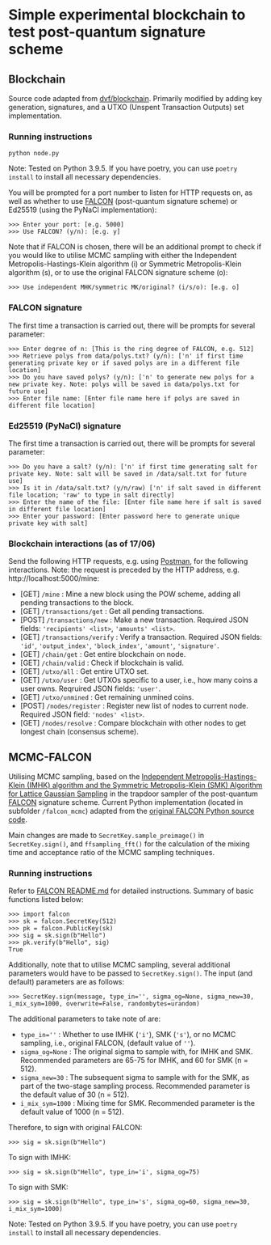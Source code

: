 # Simple experimental blockchain to test post-quantum signature scheme

## Blockchain
Source code adapted from [dvf/blockchain](https://github.com/dvf/blockchain). Primarily modified by adding key generation, signatures, and a UTXO (Unspent Transaction Outputs) set implementation.

### Running instructions
```
python node.py
```
Note: Tested on Python 3.9.5. If you have poetry, you can use `poetry install` to install all necessary dependencies.

You will be prompted for a port number to listen for HTTP requests on, as well as whether to use [FALCON](https://falcon-sign.info/) (post-quantum signature scheme) or Ed25519 (using the PyNaCl implementation):
```
>>> Enter your port: [e.g. 5000]
>>> Use FALCON? (y/n): [e.g. y]
```

Note that if FALCON is chosen, there will be an additional prompt to check if you would like to utilise MCMC sampling with either the Independent Metropolis-Hastings-Klein algorithm (i) or Symmetric Metropolis-Klein algorithm (s), or to use the original FALCON signature scheme (o):
```
>>> Use independent MHK/symmetric MK/original? (i/s/o): [e.g. o]
```

### FALCON signature

The first time a transaction is carried out, there will be prompts for several parameter:
```
>>> Enter degree of n: [This is the ring degree of FALCON, e.g. 512]
>>> Retrieve polys from data/polys.txt? (y/n): ['n' if first time generating private key or if saved polys are in a different file location]
>>> Do you have saved polys? (y/n): ['n' to generate new polys for a new private key. Note: polys will be saved in data/polys.txt for future use]
>>> Enter file name: [Enter file name here if polys are saved in different file location]
```

### Ed25519 (PyNaCl) signature

The first time a transaction is carried out, there will be prompts for several parameter:
```
>>> Do you have a salt? (y/n): ['n' if first time generating salt for private key. Note: salt will be saved in /data/salt.txt for future use]
>>> Is it in /data/salt.txt? (y/n/raw) ['n' if salt saved in different file location; 'raw' to type in salt directly]
>>> Enter the name of the file: [Enter file name here if salt is saved in different file location]
>>> Enter your password: [Enter password here to generate unique private key with salt]
```

### Blockchain interactions (as of 17/06)

Send the following HTTP requests, e.g. using [Postman](https://www.postman.com/downloads/), for the following interactions. Note: the request is preceded by the HTTP address, e.g. http://localhost:5000/mine:
- [GET] `/mine` : Mine a new block using the POW scheme, adding all pending transactions to the block.
- [GET] `/transactions/get` : Get all pending transactions.
- [POST] `/transactions/new` : Make a new transaction. Required JSON fields: `'recipients' <list>`, `'amounts' <list>`.
- [GET] `/transactions/verify` : Verify a transaction. Required JSON fields: `'id'`, `'output_index'`, `'block_index'`, `'amount'`, `'signature'`.
- [GET] `/chain/get` : Get entire blockchain on node.
- [GET] `/chain/valid` : Check if blockchain is valid.
- [GET] `/utxo/all` : Get entire UTXO set.
- [GET] `/utxo/user` : Get UTXOs specific to a user, i.e., how many coins a user owns. Reqruired JSON fields: `'user'`.
- [GET] `/utxo/unmined` : Get remaining unmined coins.
- [POST] `/nodes/register` : Register new list of nodes to current node. Required JSON field: `'nodes' <list>`.
- [GET] `/nodes/resolve` : Compare blockchain with other nodes to get longest chain (consensus scheme).

## MCMC-FALCON
Utilising MCMC sampling, based on the [Independent Metropolis-Hastings-Klein (IMHK) algorithm and the Symmetric Metropolis-Klein (SMK) Algorithm for Lattice Gaussian Sampling](https://arxiv.org/abs/1501.05757) in the trapdoor sampler of the post-quantum [FALCON](https://falcon-sign.info/) signature scheme. Current Python implementation (located in subfolder `/falcon_mcmc`) adapted from the [original FALCON Python source code](https://github.com/tprest/falcon.py).

Main changes are made to `SecretKey.sample_preimage()` in `SecretKey.sign()`, and `ffsampling_fft()` for the calculation of the mixing time and acceptance ratio of the MCMC sampling techniques.

### Running instructions
Refer to [FALCON README.md](falcon_mcmc/README.md) for detailed instructions. Summary of basic functions listed below:
```
>>> import falcon
>>> sk = falcon.SecretKey(512)
>>> pk = falcon.PublicKey(sk)
>>> sig = sk.sign(b"Hello")
>>> pk.verify(b"Hello", sig)
True
```

Additionally, note that to utilise MCMC sampling, several additional parameters would have to be passed to `SecretKey.sign()`. The input (and default) parameters are as follows:
```
>>> SecretKey.sign(message, type_in='', sigma_og=None, sigma_new=30, i_mix_sym=1000, overwrite=False, randombytes=urandom)
```

The additional parameters to take note of are:
- `type_in=''` : Whether to use IMHK (`'i'`), SMK (`'s'`), or no MCMC sampling, i.e., original FALCON, (default value of `''`).
- `sigma_og=None` : The original sigma to sample with, for IMHK and SMK. Recommended parameters are 65-75 for IMHK, and 60 for SMK (n = 512).
- `sigma_new=30` : The subsequent sigma to sample with for the SMK, as part of the two-stage sampling process. Recommended parameter is the default value of 30 (n = 512).
- `i_mix_sym=1000` : Mixing time for SMK. Recommended parameter is the default value of 1000 (n = 512).

Therefore, to sign with original FALCON:
```
>>> sig = sk.sign(b"Hello")
```

To sign with IMHK:
```
>>> sig = sk.sign(b"Hello", type_in='i', sigma_og=75)
```

To sign with SMK:
```
>>> sig = sk.sign(b"Hello", type_in='s', sigma_og=60, sigma_new=30, i_mix_sym=1000)
```

Note: Tested on Python 3.9.5. If you have poetry, you can use `poetry install` to install all necessary dependencies.
